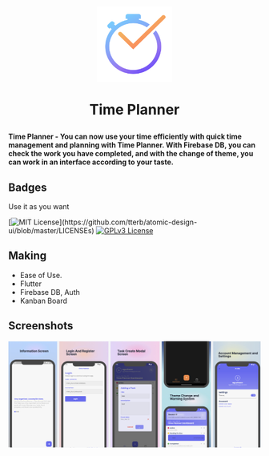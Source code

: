 <p align="center"><img src="./time-planner-logo/tm-mobile-logo.png" align="center" width="150"></p>

 
# <p align="center"> Time Planner  </p>
 <b>Time Planner - You can now use your time efficiently with quick time management and planning with Time Planner. With Firebase DB, you can check the work you have completed, and with the change of theme, you can work in an interface according to your taste.</b>
 

## Badges

Use it as you want

[![MIT License](https://img.shields.io/apm/l/atomic-design-ui.svg?)](https://github.com/tterb/atomic-design-ui/blob/master/LICENSEs)
[![GPLv3 License](https://img.shields.io/badge/License-GPL%20v3-yellow.svg)](https://opensource.org/licenses/)
 
## Making
- Ease of Use.
- Flutter
- Firebase DB, Auth
- Kanban Board
  
## Screenshots 
 <p align="center">
 <img src="./ss/option.png"> 
 </p>


 

</p>
